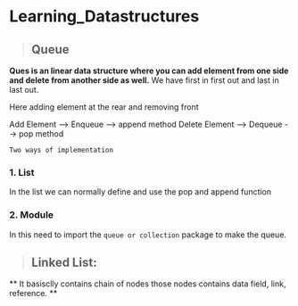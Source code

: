 # Learning_Datastructures
> ## Queue
**Ques is an linear data structure where you can add element from one side and delete from another side as well.**
We have first in first out and last in last out.

Here adding element at the rear and removing front 

Add Element --> Enqueue --> append method 
Delete Element --> Dequeue --> pop method

`Two ways of implementation`
### 1. List 
In the list we can normally define and use the pop and append function 

### 2. Module
In this need to import the `queue or collection` package to make the queue.

> ## Linked List:
** It basisclly contains chain of nodes those nodes contains data field, link, reference. **
